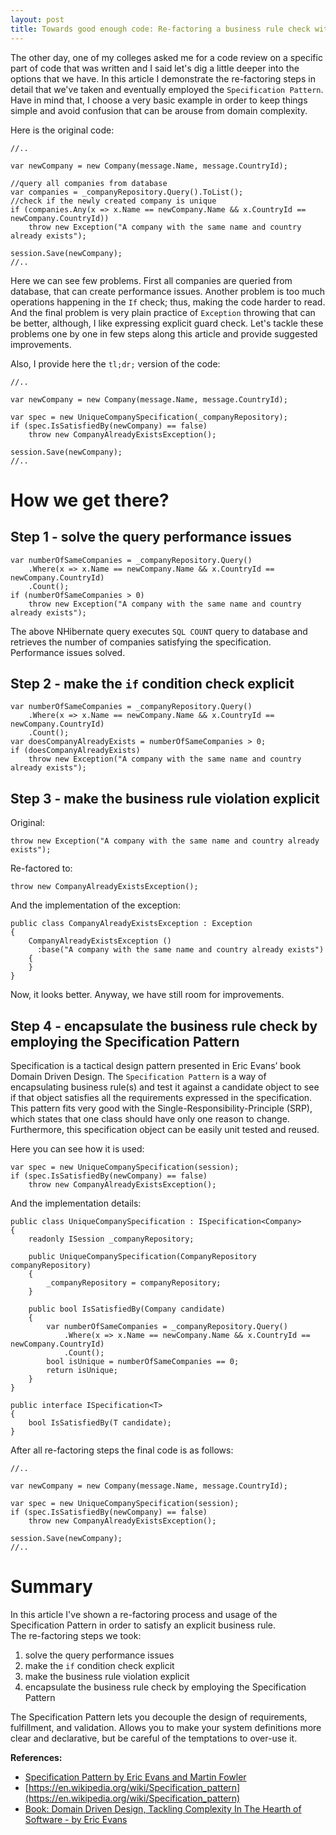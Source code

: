 ```yaml
---
layout: post
title: Towards good enough code: Re-factoring a business rule check with the Specification Pattern
---
```


The other day, one of my colleges asked me for a code review on a specific part of code that was written and I said let's dig a little deeper into the options that we have. In this article I demonstrate the re-factoring steps in detail that we've taken and eventually employed the `Specification Pattern`. Have in mind that, I choose a very basic example in order to keep things simple and avoid confusion that can be arouse from domain complexity.

Here is the original code:  
  	
	//..

	var newCompany = new Company(message.Name, message.CountryId);
	
	//query all companies from database 
	var companies = _companyRepository.Query().ToList();
	//check if the newly created company is unique
	if (companies.Any(x => x.Name == newCompany.Name && x.CountryId == newCompany.CountryId))
		throw new Exception("A company with the same name and country already exists");

	session.Save(newCompany);
	//..

Here we can see few problems. First all companies are queried from database, that can create performance issues. Another problem is too much operations happening in the `If` check; thus, making the code harder to read. And the final problem is very plain practice of `Exception` throwing that can be better, although, I like expressing explicit guard check. Let's tackle these problems one by one in few steps along this article and provide suggested improvements.

Also, I provide here the `tl;dr;` version of the code:

	//..

	var newCompany = new Company(message.Name, message.CountryId);
	
	var spec = new UniqueCompanySpecification(_companyRepository);
	if (spec.IsSatisfiedBy(newCompany) == false)
		throw new CompanyAlreadyExistsException();

	session.Save(newCompany);
	//..

# How we get there?

## Step 1 - solve the query performance issues

	var numberOfSameCompanies = _companyRepository.Query()
		.Where(x => x.Name == newCompany.Name && x.CountryId == newCompany.CountryId)
		.Count();
	if (numberOfSameCompanies > 0)
		throw new Exception("A company with the same name and country already exists");

The above NHibernate query executes `SQL COUNT` query to database and retrieves the number of companies satisfying the specification. Performance issues solved.

## Step 2 - make the `if` condition check explicit 
	
	var numberOfSameCompanies = _companyRepository.Query()
		.Where(x => x.Name == newCompany.Name && x.CountryId == newCompany.CountryId)
		.Count();
	var doesCompanyAlreadyExists = numberOfSameCompanies > 0;
	if (doesCompanyAlreadyExists)
		throw new Exception("A company with the same name and country already exists");

## Step 3 - make the business rule violation explicit 

Original:

	throw new Exception("A company with the same name and country already exists");

Re-factored to:

	throw new CompanyAlreadyExistsException();

And the implementation of the exception:

	public class CompanyAlreadyExistsException : Exception
	{
	    CompanyAlreadyExistsException () 
	      :base("A company with the same name and country already exists")
	    { 
		}
	}

Now, it looks better. Anyway, we have still room for improvements.

## Step 4 - encapsulate the business rule check by employing the Specification Pattern

Specification is a tactical design pattern presented in Eric Evans’ book Domain Driven Design. The `Specification Pattern` is a way of encapsulating business rule(s) and test it against a candidate object to see if that object satisfies all the requirements expressed in the specification. This pattern fits very good with the Single-Responsibility-Principle (SRP), which states that one class should have only one reason to change. Furthermore, this specification object can be easily unit tested and reused.  
  
Here you can see how it is used:

	var spec = new UniqueCompanySpecification(session);
	if (spec.IsSatisfiedBy(newCompany) == false)
		throw new CompanyAlreadyExistsException();

And the implementation details:
	
	public class UniqueCompanySpecification : ISpecification<Company>
	{
		readonly ISession _companyRepository;

		public UniqueCompanySpecification(CompanyRepository companyRepository)
		{
			_companyRepository = companyRepository;
		}

		public bool IsSatisfiedBy(Company candidate)
		{
			var numberOfSameCompanies = _companyRepository.Query()
				.Where(x => x.Name == newCompany.Name && x.CountryId == newCompany.CountryId)
				.Count();
			bool isUnique = numberOfSameCompanies == 0;
			return isUnique;
		}
	}

	public interface ISpecification<T>
	{
		bool IsSatisfiedBy(T candidate);
	} 

After all re-factoring steps the final code is as follows:

	//..

	var newCompany = new Company(message.Name, message.CountryId);
	
	var spec = new UniqueCompanySpecification(session);
	if (spec.IsSatisfiedBy(newCompany) == false)
		throw new CompanyAlreadyExistsException();

	session.Save(newCompany);
	//..

# Summary

In this article I've shown a re-factoring process and usage of the Specification Pattern in order to satisfy an explicit business rule.     
The re-factoring steps we took:  

1. solve the query performance issues
2. make the `if` condition check explicit
3. make the business rule violation explicit
4. encapsulate the business rule check by employing the Specification Pattern

The Specification Pattern lets you decouple the design of requirements, fulfillment, and validation. Allows you to make your system definitions more clear and declarative, but be careful of the temptations to over-use it.

**References:**

- [Specification Pattern by Eric Evans and Martin Fowler](http://martinfowler.com/apsupp/spec.pdf)
- [https://en.wikipedia.org/wiki/Specification_pattern](https://en.wikipedia.org/wiki/Specification_pattern)
- [Book: Domain Driven Design, Tackling Complexity In The Hearth of Software - by Eric Evans](http://www.amazon.com/Domain-Driven-Design-Tackling-Complexity-Software/dp/0321125215)